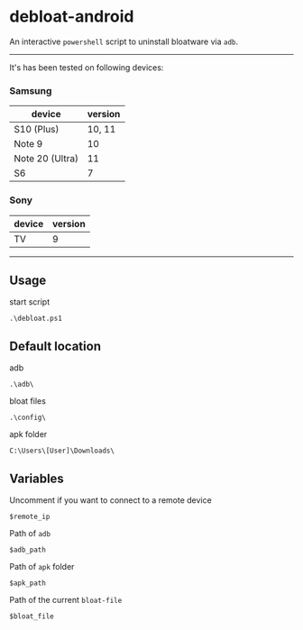 # debloat-android

An interactive `powershell` script to uninstall bloatware via `adb`.

---

It's has been tested on following devices:

### Samsung

device | version
----------|----------
S10 (Plus)      | 10, 11
Note 9          | 10
Note 20 (Ultra) | 11
S6              | 7

### Sony

device | version
----------|----------
TV      | 9

---


## Usage

start script
```
.\debloat.ps1
```

## Default location

adb
```
.\adb\
```

bloat files
```
.\config\
```

apk folder
```
C:\Users\[User]\Downloads\
```

## Variables

Uncomment if you want to connect to a remote device
```
$remote_ip
```

Path of `adb`
```
$adb_path
```

Path of `apk` folder
```
$apk_path
```

Path of the current `bloat-file`
```
$bloat_file
```